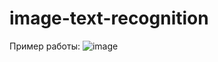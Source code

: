 # image-text-recognition

Пример работы:
![image](https://user-images.githubusercontent.com/55200466/146581668-bc443ce8-d17c-485b-a272-7e85de3adda8.png)
